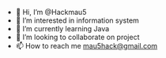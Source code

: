- 👋 Hi, I’m @Hackmau5
- 👀 I’m interested in information system
- 🌱 I’m currently learning Java
- 💞️ I’m looking to collaborate on project
- 📫 How to reach me mau5hack@gmail.com

<!---
Hackmau5/Hackmau5 is a ✨ special ✨ repository because its `README.md` (this file) appears on your GitHub profile.
You can click the Preview link to take a look at your changes.
--->
